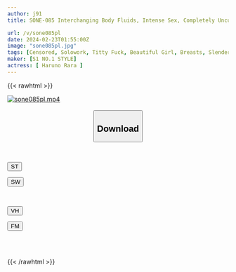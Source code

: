```yaml
---
author: j91
title: SONE-085 Interchanging Body Fluids, Intense Sex, Completely Uncut AV Retirement Special, Rara Haruno

url: /v/sone085pl
date: 2024-02-23T01:55:00Z
image: "sone085pl.jpg"
tags: [Censored, Solowork, Titty Fuck, Beautiful Girl, Breasts, Slender, Kiss	]
maker: [S1 NO.1 STYLE]
actress: [ Haruno Rara ]
---
```



{{< rawhtml >}}

<div class="video" data-videoid="xbpVWWReGvfqGd">
    <a href="javascript:;">
        <img src="/v/sone085pl/sone085pl.jpg" width="WIDTH" height="HEIGHT" alt="sone085pl.mp4" loading="lazy">
    </a>
</div>

<script type="text/javascript" src="https://j91.asia/asset/on-demand-st.js"></script>

<br>
  <link rel="stylesheet" href="https://j91.asia/asset/bs5.css">
  
  <center>
  <button class="btn btn-primary" type="button" data-bs-toggle="collapse" data-bs-target=".multi-collapse" aria-expanded="false" aria-controls="multiCollapseExample1 multiCollapseExample2"><h2>Download</h2></button></center>
</p>
<div class="row">
  <div class="col">
    <div class="collapse multi-collapse" id="multiCollapseExample1">
      <div class="card card-body">
	      	      <br>
<div class="buttons">  
<p><a href="https://streamtape.to/v/xbpVWWReGvfqGd" target="_blank"><button class="btn-hover color-3"><i class="fa fa-download"></i> ST</button></a></p>
<p><a href="https://cdnwish.com/p087awx61keh" target="_blank"><button class="btn-hover color-2"><i class="fa fa-download"></i> SW</button></a></p></div>
    </div>
  </div>
</div>
  <div class="col">
    <div class="collapse multi-collapse" id="multiCollapseExample2">
      <div class="card card-body">
	      <br>
<div class="buttons">
<p><a href="https://vidhidepro.com/f/3tipe5esx7b1"><button class="btn-hover color-9"><i class="fa fa-download"></i> VH</button></a></p>
<p><a href="https://filemoon.sx/d/4onxxal40r2e"><button class="btn-hover color-8"><i class="fa fa-download"></i> FM</button></a></p></div>
<br><br>
      </div>
    </div>
  </div>
</div>

{{< /rawhtml >}}